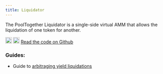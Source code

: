 ```yaml
---
title: Liquidator
---
```


The PoolTogether Liquidator is a single-side virtual AMM that allows the liquidation of one token for another.

<div className='flex-center'>
  <img src="/img/github.svg" width="20" height="20" className='github-img-dark' />
  <img src="/img/github-light.png" width="20" height="20" className='github-img-light' />
  <a href="https://github.com/generationsoftware/pt-v5-tpda-liquidator">Read the code on Github</a>
</div>

### Guides:

- Guide to [arbitraging yield liquidations](/docs/guides/LiquidatingYield.md)